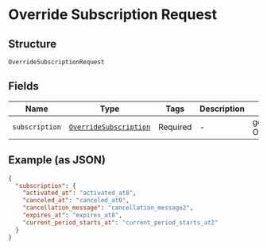 
# Override Subscription Request

## Structure

`OverrideSubscriptionRequest`

## Fields

| Name | Type | Tags | Description | Getter | Setter |
|  --- | --- | --- | --- | --- | --- |
| `subscription` | [`OverrideSubscription`](../../doc/models/override-subscription.md) | Required | - | getSubscription(): OverrideSubscription | setSubscription(OverrideSubscription subscription): void |

## Example (as JSON)

```json
{
  "subscription": {
    "activated_at": "activated_at8",
    "canceled_at": "canceled_at0",
    "cancellation_message": "cancellation_message2",
    "expires_at": "expires_at8",
    "current_period_starts_at": "current_period_starts_at2"
  }
}
```

